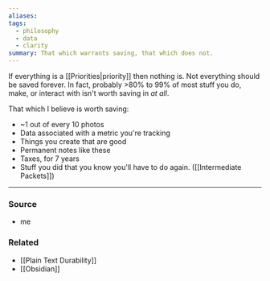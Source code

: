 ```yaml
---
aliases: 
tags:
  - philosophy
  - data
  - clarity
summary: That which warrants saving, that which does not.
---
```

If everything is a [[Priorities|priority]] then nothing is. Not everything should be saved forever. In fact, probably >80% to 99% of most stuff you do, make, or interact with isn't worth saving in *at all*.

That which I believe is worth saving:

- ~1 out of every 10 photos
- Data associated with a metric you're tracking
- Things you create that are good
- Permanent notes like these
- Taxes, for 7 years
- Stuff you did that you know you'll have to do again. ([[Intermediate Packets]])

---
### Source
- me

### Related
- [[Plain Text Durability]]
- [[Obsidian]]